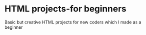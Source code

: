 # HTML projects-for beginners
 Basic but creative HTML projects for new coders which I made as a beginner
